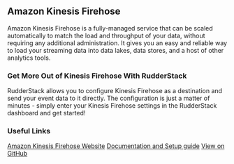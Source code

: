 ## Amazon Kinesis Firehose

Amazon Kinesis Firehose is a fully-managed service that can be scaled automatically to match the load and throughput of your data, without requiring any additional administration. It gives you an easy and reliable way to load your streaming data into data lakes, data stores, and a host of other analytics tools.

### Get More Out of Kinesis Firehose With RudderStack

RudderStack allows you to configure Kinesis Firehose as a destination and send your event data to it directly. The configuration is just a matter of minutes - simply enter your Kinesis Firehose settings in the RudderStack dashboard and get started!

### Useful Links

[Amazon Kinesis Firehose Website][]
[Documentation and Setup guide][]
[View on GitHub][]

[//]: # "These are reference links used in the body of this note and get stripped out when the markdown processor does its job. There is no need to format nicely because it shouldn't be seen. Thanks SO - http://stackoverflow.com/questions/4823468/store-comments-in-markdown-syntax"
[amazon kinesis firehose website]: https://aws.amazon.com/kinesis
[documentation and setup guide]: https://docs.rudderstack.com/destinations/amazon-kinesis-firehose
[view on github]: https://github.com/rudderlabs/rudder-transformer/tree/master/v0/destinations/firehose


